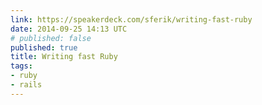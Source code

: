 ```yaml
---
link: https://speakerdeck.com/sferik/writing-fast-ruby
date: 2014-09-25 14:13 UTC
# published: false
published: true
title: Writing fast Ruby
tags:
- ruby
- rails
---
```



